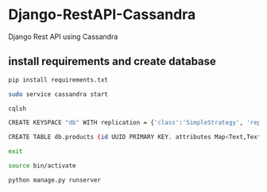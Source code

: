# Django-RestAPI-Cassandra
Django Rest API using Cassandra

## install requirements and create database

```bash
pip install requirements.txt

sudo service cassandra start 

cqlsh

CREATE KEYSPACE "db" WITH replication = {'class':'SimpleStrategy', 'replication_factor' : 3};

CREATE TABLE db.products (id UUID PRIMARY KEY. attributes Map<Text,Text>);

exit

```

```bash
source bin/activate

python manage.py runserver